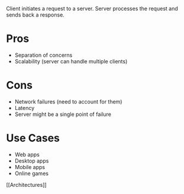 Client initiates a request to a server. Server processes the request and sends back a response.

# Pros
- Separation of concerns
- Scalability (server can handle multiple clients)

# Cons
- Network failures (need to account for them)
- Latency
- Server might be a single point of failure

# Use Cases
- Web apps
- Desktop apps
- Mobile apps
- Online games

[[Architectures]]